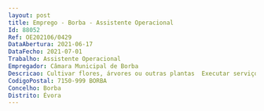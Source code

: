 ```yaml
--- 
layout: post
title: Emprego - Borba - Assistente Operacional
Id: 88052
Ref: OE202106/0429
DataAbertura: 2021-06-17
DataFecho: 2021-07-01
Trabalho: Assistente Operacional
Empregador: Câmara Municipal de Borba
Descricao: Cultivar flores, árvores ou outras plantas  Executar serviços nos jardins públicos, sendo responsável por todas as operações inerentes ao normal desenvolvimento das culturas e à sua manutenção e conservação  Proceder à limpeza e conservação de canteiros  Sachar, mondar, adubar, podar, regar e aplicar herbicidas ou pesticidas de forma a assegurar o normal crescimento de plantas e árvores  Assegurar todas as ações necessárias ao bom funcionamento dos serviços que necessitem a sua colaboração esforço físico.
CodigoPostal: 7150-999 BORBA
Concelho: Borba
Distrito: Évora
--- 
```

